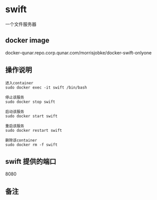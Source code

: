 # swift

一个文件服务器

## docker image

docker-qunar.repo.corp.qunar.com/morrisjobke/docker-swift-onlyone

## 操作说明

```
进入container
sudo docker exec -it swift /bin/bash

停止该服务
sudo docker stop swift

启动该服务
sudo docker start swift

重启该服务
sudo docker restart swift

删除该container
sudo docker rm -f swift
```

## swift 提供的端口

8080


## 备注